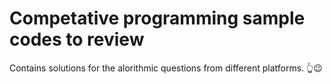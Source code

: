 # Competative programming sample codes to review
Contains solutions for the alorithmic questions from different platforms.
👆😉
